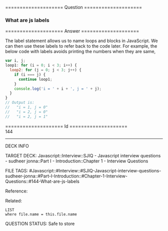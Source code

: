 ==================== Question ====================  

### What are js labels  

==================== Answer ====================  

The label statement allows us to name loops and blocks in JavaScript. We can
then use these labels to refer back to the code later. For example, the below
code with labels avoids printing the numbers when they are same,

```javascript
var i, j;
loop1: for (i = 0; i < 3; i++) {
  loop2: for (j = 0; j < 3; j++) {
    if (i === j) {
      continue loop1;
    }
    console.log('i = ' + i + ', j = ' + j);
  }
}
// Output is:
//   "i = 1, j = 0"
//   "i = 2, j = 0"
//   "i = 2, j = 1"
```

==================== Id ====================  
144

---

DECK INFO

TARGET DECK: Javascript::Interview::SJIQ - Javascript interview questions - sudheer jonna::Part I - Introduction::Chapter 1 - Interview Questions

FILE TAGS: #Javascript::#Interview::#SJIQ-Javascript-interview-questions-sudheer-jonna::#Part-I-Introduction::#Chapter-1-Interview-Questions::#144-What-are-js-labels

Reference:

Related:

```dataview
LIST
where file.name = this.file.name
```

QUESTION STATUS: Safe to store
